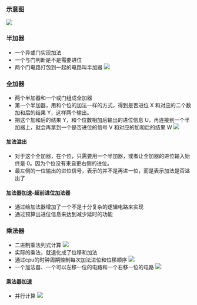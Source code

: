 ### 示意图
![](http://image.heysq.com/wiki/jsjzc/mendianlu.jpeg)

### 半加器
- 一个异或门实现加法
- 一个与门判断是不是需要进位
- 两个门电路打包到一起的电路叫半加器
![](http://image.heysq.com/wiki/jsjzc/banjiaqi.jpeg)

### 全加器
- 两个半加器和一个或门组成全加器
- 第一个半加器，用和个位的加法一样的方式，得到是否进位 X 和对应的二个数加和后的结果 Y，这样两个输出。
- 把这个加和后的结果 Y，和个位数相加后输出的进位信息 U，再连接到一个半加器上，就会再拿到一个是否进位的信号 V 和对应的加和后的结果 W
![](http://image.heysq.com/wiki/jsjzc/quanjiaqi.jpeg)

#### 加法溢出
- 对于这个全加器，在个位，只需要用一个半加器，或者让全加器的进位输入始终是 0。因为个位没有来自更右侧的进位。
- 最左侧的一位输出的进位信号，表示的并不是再进一位，而是表示加法是否溢出了

#### 加法器加速-超前进位加法器
- 通过给加法器增加了一个不是十分复杂的逻辑电路来实现
- 通过预算出进位信息来达到减少延时的功能

### 乘法器
- 二进制乘法列式计算
![](http://image.heysq.com/wiki/jsjzc/chengfa.jpeg)
- 实际的乘法，就退化成了位移和加法
- 通过cpu的时钟周期控制每次加法进位和位移顺序
![](http://image.heysq.com/wiki/jsjzc/chengfashiyi.jpeg)
- 一个加法器、一个可以左移一位的电路和一个右移一位的电路
![](http://image.heysq.com/wiki/jsjzc/chengfaqi.jpeg)

#### 乘法器加速
- 并行计算
![](http://image.heysq.com/wiki/jsjzc/chengfajiasu.jpeg)